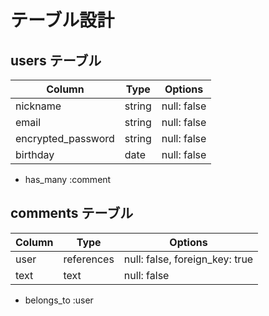 # テーブル設計

## users テーブル

| Column             | Type   | Options     |
| ------------------ | ------ | ----------- |
| nickname           | string | null: false |
| email              | string | null: false |
| encrypted_password | string | null: false |
| birthday           | date   | null: false |

- has_many :comment


## comments テーブル

| Column        | Type       | Options                        |
| ------------- | ---------- | ------------------------------ |
| user          | references | null: false, foreign_key: true |
| text          | text       | null: false                    |

- belongs_to :user


